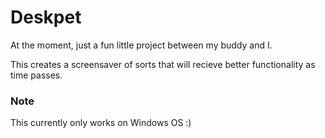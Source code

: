 # Deskpet
At the moment, just a fun little project between my buddy and I.

This creates a screensaver of sorts that will recieve better functionality as time passes.

### Note
This currently only works on Windows OS :)